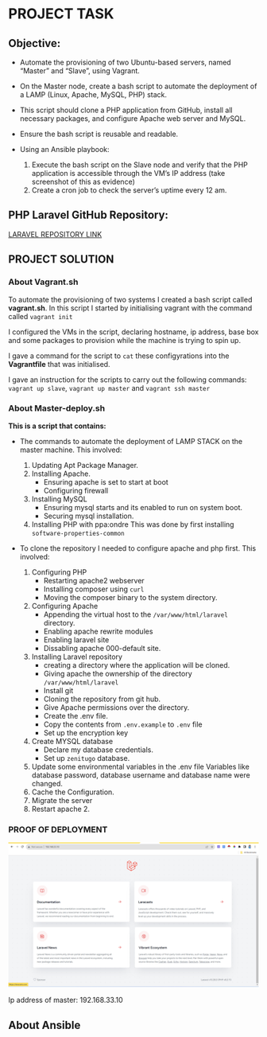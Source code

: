 # PROJECT TASK

## Objective:
- Automate the provisioning of two Ubuntu-based servers, named “Master” and “Slave”, using Vagrant.

- On the Master node, create a bash script to automate the deployment of a LAMP (Linux, Apache, MySQL, PHP) stack.

- This script should clone a PHP application from GitHub, install all necessary packages, and configure Apache web server and MySQL. 

- Ensure the bash script is reusable and readable.

- Using an Ansible playbook:
   1. Execute the bash script on the Slave node and verify that the PHP application is accessible through the VM’s IP address (take screenshot of this as evidence)
   2. Create a cron job to check the server’s uptime every 12 am.


## PHP Laravel GitHub Repository:

[LARAVEL REPOSITORY LINK](https://github.com/laravel/laravel)


## PROJECT SOLUTION 

### About Vagrant.sh
To automate the provisioning of two systems I created a bash script called **vagrant.sh**.
In this script I started by initialising vagrant with the command called `vagrant init`

I configured the VMs in the script, declaring hostname, ip address, base box and some packages to provision while the machine is trying to spin up.

I gave a command for the script to `cat` these configyrations into the **Vagrantfile** that was initialised.


I gave an instruction for the scripts to carry out the following commands:  `vagrant up slave`, `vagrant up master` and `vagrant ssh master`

### About Master-deploy.sh
**This is a script that contains:**
- The commands to automate the deployment of LAMP STACK on the master machine. This involved:
    
    1. Updating Apt Package Manager.
    2. Installing Apache.
        - Ensuring apache is set to start at boot
        - Configuring firewall
    3. Installing MySQL
        - Ensuring mysql starts and its enabled to run on system boot.
        - Securing mysql installation.
    4. Installing PHP with ppa:ondre
        This was done by first installing `software-properties-common`
    
- To clone the repository I needed to configure apache and php first. This involved:

    1. Configuring PHP
        - Restarting apache2 webserver
        - Installing composer using `curl`
        - Moving the composer binary to the system directory.
    2. Configuring Apache
        - Appending the virtual host to the `/var/www/html/laravel` directory.
        - Enabling apache rewrite modules
        - Enabling laravel site
        - Dissabling apache 000-default site.
    3. Installing Laravel repository
        - creating a directory where the application will be cloned.
        - Giving apache the ownership of the directory `/var/www/html/laravel`
        - Install git 
        - Cloning the repository from git hub.
        - Give Apache permissions over the directory.
        - Create the .env file.
        - Copy the contents from `.env.example` to `.env` file
        - Set up the encryption key
    4. Create MYSQL database
        - Declare my database credentials.
        - Set up `zenitugo` database.
    5. Update some environmental variables in the .env file
          Variables like database password, database username and database name were changed.
    6. Cache the Configuration.
    7. Migrate the server
    8. Restart apache 2.

### PROOF OF DEPLOYMENT

![laravel app deployed on master](./Access%20to%20Laravel%20Application%20with%20Master%20VM.png)

Ip address of master: 192.168.33.10





## About Ansible

 